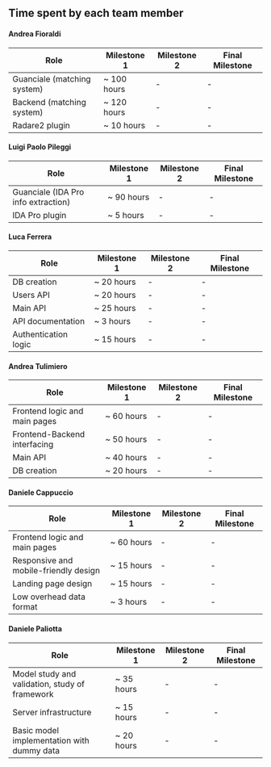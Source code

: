 
## Time spent by each team member

#### Andrea Fioraldi

| Role | Milestone 1 | Milestone 2 | Final Milestone |
| -- | -- | -- | -- |
| Guanciale (matching system) | ~ 100 hours | - | - |
| Backend (matching system) |  ~ 120 hours | - | - |
| Radare2 plugin |  ~ 10 hours | - | - |

#### Luigi Paolo Pileggi

| Role | Milestone 1 | Milestone 2 | Final Milestone |
| -- | -- | -- | -- |
| Guanciale (IDA Pro info extraction) | ~ 90 hours | - | - |
| IDA Pro plugin | ~ 5 hours | - | - |

#### Luca Ferrera

| Role | Milestone 1 | Milestone 2 | Final Milestone |
| -- | -- | -- | -- |
| DB creation| ~ 20 hours | - | - |
| Users API | ~ 20 hours | - | - |
| Main API | ~ 25 hours | - | - |
| API documentation | ~ 3 hours| - | - |
| Authentication logic | ~ 15 hours| - | - |


#### Andrea Tulimiero

| Role | Milestone 1 | Milestone 2 | Final Milestone |
| -- | -- | -- | -- |
| Frontend logic and main pages | ~ 60 hours | - | - |
| Frontend-Backend interfacing | ~ 50 hours | - | - |
| Main API | ~ 40 hours | - | - |
| DB creation | ~ 20 hours | - | - |

#### Daniele Cappuccio
| Role | Milestone 1 | Milestone 2 | Final Milestone |
| -- | -- | -- | -- |
| Frontend logic and main pages | ~ 60 hours | - | - |
| Responsive and mobile-friendly design | ~ 15 hours | - | - |
| Landing page design | ~ 15 hours | - | - |
| Low overhead data format | ~ 3 hours | - | - |

#### Daniele Paliotta
| Role | Milestone 1 | Milestone 2 | Final Milestone |
| -- | -- | -- | -- |
| Model study and validation, study of framework | ~ 35 hours | - | - |
| Server infrastructure | ~ 15 hours | - | - |
| Basic model implementation with dummy data | ~ 20 hours | - | - |
